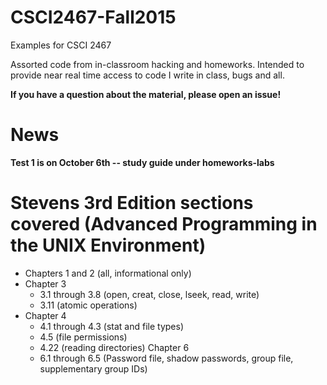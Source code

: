# CSCI2467-Fall2015
Examples for CSCI 2467

Assorted code from in-classroom hacking and homeworks. Intended to provide near real time
access to code I write in class, bugs and all.

**If you have a question about the material, please open an issue!** 

# News

**Test 1 is on October 6th -- study guide under homeworks-labs**



# Stevens 3rd Edition sections covered (Advanced Programming in the UNIX Environment)

* Chapters 1 and 2 (all, informational only)
* Chapter 3
  * 3.1 through 3.8 (open, creat, close, lseek, read, write)
  * 3.11 (atomic operations)
* Chapter 4
  * 4.1 through 4.3 (stat and file types)
  * 4.5 (file permissions)
  * 4.22 (reading directories)
  Chapter 6
  * 6.1 through 6.5 (Password file, shadow passwords, group file, supplementary group IDs)


